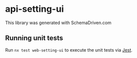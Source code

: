 
# api-setting-ui

This library was generated with SchemaDriven.com

## Running unit tests

Run `nx test web-setting-ui` to execute the unit tests via [Jest](https://jestjs.io).

